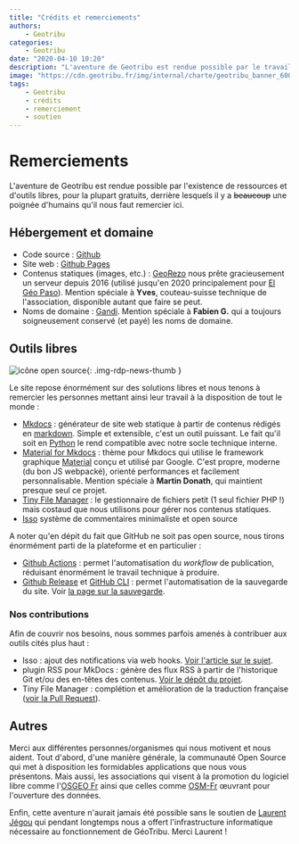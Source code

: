 ```yaml
---
title: "Crédits et remerciements"
authors:
    - Geotribu
categories:
    - Geotribu
date: "2020-04-10 10:20"
description: "L'aventure de Geotribu est rendue possible par le travail et le soutien de personnes et aussi d'outils et ressources libres. Crédits et remerciements."
image: "https://cdn.geotribu.fr/img/internal/charte/geotribu_banner_600x300.png"
tags:
    - Geotribu
    - crédits
    - remerciement
    - soutien
---
```


# Remerciements

L'aventure de Geotribu est rendue possible par l'existence de ressources et d'outils libres, pour la plupart gratuits, derrière lesquels il y a ~~beaucoup~~ une poignée d'humains qu'il nous faut remercier ici.

## Hébergement et domaine

- Code source : [Github](https://github.com/geotribu)
- Site web : [Github Pages](https://pages.github.com/)
- Contenus statiques (images, etc.) : [GeoRezo](https://georezo.net/) nous prête gracieusement un serveur depuis 2016 (utilisé jusqu'en 2020 principalement pour [El Géo Paso](https://elgeopaso.georezo.net/)). Mention spéciale à **Yves**, couteau-suisse technique de l'association, disponible autant que faire se peut.
- Noms de domaine : [Gandi](https://www.gandi.net/fr). Mention spéciale à **Fabien G.** qui a toujours soigneusement conservé (et payé) les noms de domaine.

## Outils libres

![icône open source](https://cdn.geotribu.fr/img/logos-icones/opensource.png "icône open source"){: .img-rdp-news-thumb }

Le site repose énormément sur des solutions libres et nous tenons à remercier les personnes mettant ainsi leur travail à la disposition de tout le monde :

- [Mkdocs](https://www.mkdocs.org/) : générateur de site web statique à partir de contenus rédigés en [markdown](https://fr.wikipedia.org/wiki/Markdown). Simple et extensible, c'est un outil puissant. Le fait qu'il soit en [Python](https://www.python.org/) le rend compatible avec notre socle technique interne.
- [Material for Mkdocs](https://fr.wikipedia.org/wiki/Markdown) : thème pour Mkdocs qui utilise le framework graphique [Material](https://fr.wikipedia.org/wiki/Markdown) conçu et utilisé par Google. C'est propre, moderne (du bon JS webpacké), orienté performances et facilement personnalisable. Mention spéciale à **Martin Donath**, qui maintient presque seul ce projet.
- [Tiny File Manager](https://tinyfilemanager.github.io/) : le gestionnaire de fichiers
petit (1 seul fichier PHP !) mais costaud que nous utilisons pour gérer nos contenus statiques.
- [Isso](https://posativ.org/isso/) système de commentaires minimaliste et open source

A noter qu'en dépit du fait que GitHub ne soit pas open source, nous tirons énormément parti de la plateforme et en particulier :

- [Github Actions](https://help.github.com/actions) : permet l'automatisation du _workflow_ de publication, réduisant énormément le travail technique à produire.
- [Github Release](https://docs.github.com/en/github/administering-a-repository/releasing-projects-on-github) et [GitHub CLI](https://cli.github.com/) : permet l'automatisation de la sauvegarde du site. Voir [la page sur la sauvegarde](/contribuer/backup/).

### Nos contributions

Afin de couvrir nos besoins, nous sommes parfois amenés à contribuer aux outils cités plus haut :

- Isso : ajout des notifications via web hooks. [Voir l'article sur le sujet](/articles/2021/2021-05-14_commentaires_migration_disqus_isso/).
- plugin RSS pour MkDocs : génère des flux RSS à partir de l'historique Git et/ou des en-têtes des contenus. [Voir le dépôt du projet](https://github.com/Guts/mkdocs-rss-plugin/).
- Tiny File Manager : complétion et amélioration de la traduction française ([voir la Pull Request](https://github.com/prasathmani/tinyfilemanager/pull/497)).

## Autres

Merci aux différentes personnes/organismes qui nous motivent et nous aident. Tout d'abord, d'une manière générale, la communauté Open Source qui met à disposition les formidables applications que nous vous présentons. Mais aussi, les associations qui visent à la promotion du logiciel libre comme l'[OSGEO Fr](https://osgeo.asso.fr/) ainsi que celles comme [OSM-Fr](https://www.openstreetmap.fr/) œuvrant pour l'ouverture des données.

Enfin, cette aventure n'aurait jamais été possible sans le soutien de [Laurent Jégou](https://fr.linkedin.com/in/laurentjegou) qui pendant longtemps nous a offert l'infrastructure informatique nécessaire au fonctionnement de GéoTribu. Merci Laurent !
